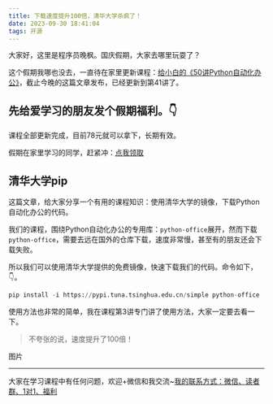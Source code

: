 ```yaml
---
title: 下载速度提升100倍，清华大学杀疯了！
date: 2023-09-30 18:41:04
tags: 开源
---
```


大家好，这里是程序员晚枫。国庆假期，大家去哪里玩耍了？

这个假期我哪也没去，一直待在家里更新课程：[给小白的《50讲Python自动化办公》](https://mp.weixin.qq.com/s/lOx4cAp9AllsCrhsUqVn8g)，截止今晚的这篇文章发布，已经更新到第41讲了。

## 先给爱学习的朋友发个假期福利。👇

课程全部更新完成，目前78元就可以拿下，长期有效。

假期在家里学习的同学，赶紧冲：[点我领取](https://mp.weixin.qq.com/s/lOx4cAp9AllsCrhsUqVn8g)

## 清华大学pip

这篇文章，给大家分享一个有用的课程知识：使用清华大学的镜像，下载Python自动化办公的代码。


我们的课程，围绕Python自动化办公的专用库：``python-office``展开，然而下载``python-office``，需要去远在国外的仓库下载，速度非常慢，甚至有的朋友还会下载失败。

所以我们可以使用清华大学提供的免费镜像，快速下载我们的代码。命令如下，👇。

```python
pip install -i https://pypi.tuna.tsinghua.edu.cn/simple python-office
```

使用方法也非常的简单，我在课程第3讲专门讲了使用方法，大家一定要去看一下。

> 不夸张的说，速度提升了100倍！

图片


----

大家在学习课程中有任何问题，欢迎+微信和我交流~[我的联系方式：微信、读者群、1对1、福利](https://mp.weixin.qq.com/s/8x7c9qiAneTsDJq9JnWLgA)